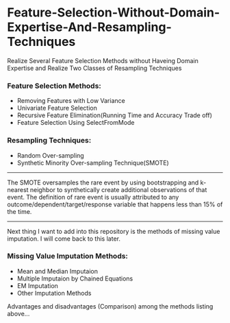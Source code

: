 # Feature-Selection-Without-Domain-Expertise-And-Resampling-Techniques
Realize Several Feature Selection Methods without Haveing Domain Expertise and Realize Two Classes of Resampling Techniques

### Feature Selection Methods:

* Removing Features with Low Variance    
* Univariate Feature Selection
* Recursive Feature Elimination(Running Time and Accuracy Trade off)   
* Feature Selection Using SelectFromMode

### Resampling Techniques:
* Random Over-sampling
* Synthetic Minority Over-sampling Technique(SMOTE)


***
The SMOTE oversamples the rare event by using bootstrapping and k-nearest neighbor to synthetically create additional observations of that event. The definition of rare event is usually attributed to any outcome/dependent/target/response variable that happens less than 15% of the time. 
***

Next thing I want to add into this repository is the methods of missing value imputation. I will come back to this later.

### Missing Value Imputation Methods:
* Mean and Median Imputaion
* Multiple Imputaion by Chained Equations
* EM Imputation
* Other Imputation Methods

Advantages and disadvantages (Comparison) among the methods listing above...
